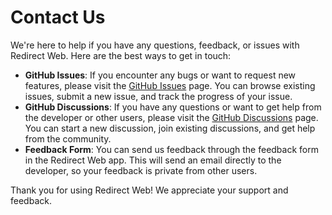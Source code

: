 # Contact Us

We're here to help if you have any questions, feedback, or issues with Redirect Web. Here are the best ways to get in touch:

- **GitHub Issues**: If you encounter any bugs or want to request new features, please visit the [GitHub Issues](https://github.com/mshibanami/RedirectWeb/issues) page. You can browse existing issues, submit a new issue, and track the progress of your issue.
- **GitHub Discussions**: If you have any questions or want to get help from the developer or other users, please visit the [GitHub Discussions](https://github.com/mshibanami/RedirectWeb/discussions) page. You can start a new discussion, join existing discussions, and get help from the community.
- **Feedback Form**: You can send us feedback through the feedback form in the Redirect Web app. This will send an email directly to the developer, so your feedback is private from other users.

Thank you for using Redirect Web! We appreciate your support and feedback.
